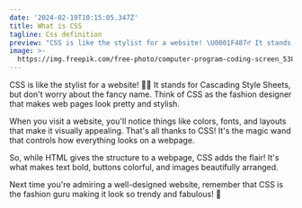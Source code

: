 ```yaml
---
date: '2024-02-19T10:15:05.347Z'
title: What is CSS
tagline: Css definition
preview: "CSS is like the stylist for a website! \U0001F487‍♂️ It stands for Cascading Style Sheets, but don't worry about the fancy name. Think of CSS as the fashion designer that makes web pages look pretty and stylish."
image: >-
  https://img.freepik.com/free-photo/computer-program-coding-screen_53876-138060.jpg?w=1060&t=st=1708422261~exp=1708422861~hmac=6c13284e5d005ba1c0b6dedacc588233fd458125c4262f6cd2208d51e3a56384
---
```

CSS is like the stylist for a website! 💇‍♂️ It stands for Cascading Style Sheets, but don't worry about the fancy name. Think of CSS as the fashion designer that makes web pages look pretty and stylish.

When you visit a website, you'll notice things like colors, fonts, and layouts that make it visually appealing. That's all thanks to CSS! It's the magic wand that controls how everything looks on a webpage.

So, while HTML gives the structure to a webpage, CSS adds the flair! It's what makes text bold, buttons colorful, and images beautifully arranged.

Next time you're admiring a well-designed website, remember that CSS is the fashion guru making it look so trendy and fabulous! 💅
